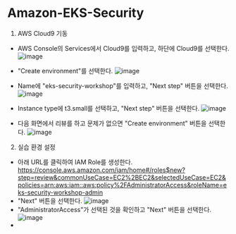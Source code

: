 # Amazon-EKS-Security


1. AWS Cloud9 기동
- AWS Console의 Services에서 Cloud9를 입력하고, 하단에 Cloud9를 선택한다.
![image](https://user-images.githubusercontent.com/25558369/181396773-09cf60b0-3990-4c80-a9a5-695835e30e95.png)

- "Create environment"를 선택한다.
![image](https://user-images.githubusercontent.com/25558369/181396916-2b50d3d7-ad6e-488c-b0c8-0b3cf2820767.png)

- Name에 "eks-security-workshop"를 입력하고, "Next step" 버튼을 선택한다.
![image](https://user-images.githubusercontent.com/25558369/181397157-c788e94d-f546-4a08-81cf-61c52368a46b.png)

- Instance type에 t3.small를 선택하고, "Next step" 버튼을 선택한다.
![image](https://user-images.githubusercontent.com/25558369/181397442-9291ad7e-32c7-41a9-bdb6-3602911d8774.png)

- 다음 화면에서 리뷰를 하고 문제가 없으면 "Create environment" 버튼을 선택한다.
![image](https://user-images.githubusercontent.com/25558369/181397575-b2b5e3ba-0ae1-474b-8e4e-917b03388dd1.png)

2. 실습 환경 설정
- 아래 URL를 클릭하여 IAM Role를 생성한다.
https://console.aws.amazon.com/iam/home#/roles$new?step=review&commonUseCase=EC2%2BEC2&selectedUseCase=EC2&policies=arn:aws:iam::aws:policy%2FAdministratorAccess&roleName=eks-security-workshop-admin
- "Next" 버튼을 선택한다.
![image](https://user-images.githubusercontent.com/25558369/181398390-5c35ca86-db64-456e-81f3-7a0edc14ac3d.png)
- "AdministratorAccess"가 선택된 것을 확인하고 "Next" 버튼을 선택한다.
![image](https://user-images.githubusercontent.com/25558369/181398479-4c659a51-b720-44ac-b2b4-6f26c904a72e.png)
- 

